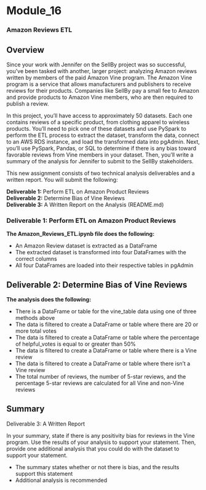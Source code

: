# Module_16
### Amazon Reviews ETL

## Overview
Since your work with Jennifer on the SellBy project was so successful, you’ve been tasked with another, larger project: analyzing Amazon reviews written by members of the paid Amazon Vine program. The Amazon Vine program is a service that allows manufacturers and publishers to receive reviews for their products. Companies like SellBy pay a small fee to Amazon and provide products to Amazon Vine members, who are then required to publish a review.

In this project, you’ll have access to approximately 50 datasets. Each one contains reviews of a specific product, from clothing apparel to wireless products. You’ll need to pick one of these datasets and use PySpark to perform the ETL process to extract the dataset, transform the data, connect to an AWS RDS instance, and load the transformed data into pgAdmin. Next, you’ll use PySpark, Pandas, or SQL to determine if there is any bias toward favorable reviews from Vine members in your dataset. Then, you’ll write a summary of the analysis for Jennifer to submit to the SellBy stakeholders.

This new assignment consists of two technical analysis deliverables and a written report. You will submit the following:

**Deliverable 1:** Perform ETL on Amazon Product Reviews<br>
**Deliverable 2:** Determine Bias of Vine Reviews<br>
**Deliverable 3:** A Written Report on the Analysis (README.md)

### Deliverable 1: Perform ETL on Amazon Product Reviews<br>

**The Amazon_Reviews_ETL.ipynb file does the following:**

   - An Amazon Review dataset is extracted as a DataFrame
   - The extracted dataset is transformed into four DataFrames with the correct columns 
   - All four DataFrames are loaded into their respective tables in pgAdmin

## Deliverable 2: Determine Bias of Vine Reviews
**The analysis does the following:**

  - There is a DataFrame or table for the vine_table data using one of three methods above 
  - The data is filtered to create a DataFrame or table where there are 20 or more total votes 
  - The data is filtered to create a DataFrame or table where the percentage of helpful_votes is equal to or greater than 50% 
  - The data is filtered to create a DataFrame or table where there is a Vine review 
  - The data is filtered to create a DataFrame or table where there isn’t a Vine review
  - The total number of reviews, the number of 5-star reviews, and the percentage 5-star reviews are calculated for all Vine and non-Vine reviews

## Summary
Deliverable 3: A Written Report<br>

In your summary, state if there is any positivity bias for reviews in the Vine program. Use the results of your analysis to support your statement. Then, provide one additional analysis that you could do with the dataset to support your statement.

- The summary states whether or not there is bias, and the results support this statement
- Additional analysis is recommended 
